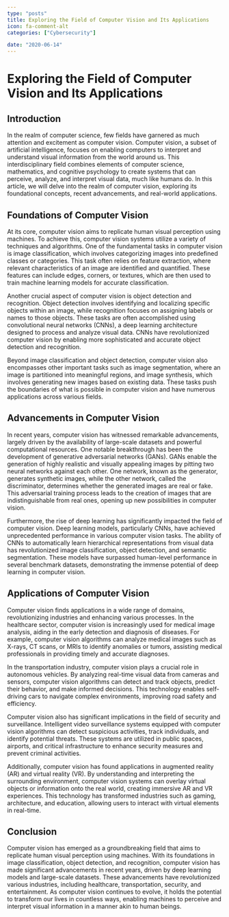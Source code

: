 ```yaml
---
type: "posts"
title: Exploring the Field of Computer Vision and Its Applications
icon: fa-comment-alt
categories: ["Cybersecurity"]

date: "2020-06-14"
---
```




# Exploring the Field of Computer Vision and Its Applications

## Introduction

In the realm of computer science, few fields have garnered as much attention and excitement as computer vision. Computer vision, a subset of artificial intelligence, focuses on enabling computers to interpret and understand visual information from the world around us. This interdisciplinary field combines elements of computer science, mathematics, and cognitive psychology to create systems that can perceive, analyze, and interpret visual data, much like humans do. In this article, we will delve into the realm of computer vision, exploring its foundational concepts, recent advancements, and real-world applications.

## Foundations of Computer Vision

At its core, computer vision aims to replicate human visual perception using machines. To achieve this, computer vision systems utilize a variety of techniques and algorithms. One of the fundamental tasks in computer vision is image classification, which involves categorizing images into predefined classes or categories. This task often relies on feature extraction, where relevant characteristics of an image are identified and quantified. These features can include edges, corners, or textures, which are then used to train machine learning models for accurate classification.

Another crucial aspect of computer vision is object detection and recognition. Object detection involves identifying and localizing specific objects within an image, while recognition focuses on assigning labels or names to those objects. These tasks are often accomplished using convolutional neural networks (CNNs), a deep learning architecture designed to process and analyze visual data. CNNs have revolutionized computer vision by enabling more sophisticated and accurate object detection and recognition.

Beyond image classification and object detection, computer vision also encompasses other important tasks such as image segmentation, where an image is partitioned into meaningful regions, and image synthesis, which involves generating new images based on existing data. These tasks push the boundaries of what is possible in computer vision and have numerous applications across various fields.

## Advancements in Computer Vision

In recent years, computer vision has witnessed remarkable advancements, largely driven by the availability of large-scale datasets and powerful computational resources. One notable breakthrough has been the development of generative adversarial networks (GANs). GANs enable the generation of highly realistic and visually appealing images by pitting two neural networks against each other. One network, known as the generator, generates synthetic images, while the other network, called the discriminator, determines whether the generated images are real or fake. This adversarial training process leads to the creation of images that are indistinguishable from real ones, opening up new possibilities in computer vision.

Furthermore, the rise of deep learning has significantly impacted the field of computer vision. Deep learning models, particularly CNNs, have achieved unprecedented performance in various computer vision tasks. The ability of CNNs to automatically learn hierarchical representations from visual data has revolutionized image classification, object detection, and semantic segmentation. These models have surpassed human-level performance in several benchmark datasets, demonstrating the immense potential of deep learning in computer vision.

## Applications of Computer Vision

Computer vision finds applications in a wide range of domains, revolutionizing industries and enhancing various processes. In the healthcare sector, computer vision is increasingly used for medical image analysis, aiding in the early detection and diagnosis of diseases. For example, computer vision algorithms can analyze medical images such as X-rays, CT scans, or MRIs to identify anomalies or tumors, assisting medical professionals in providing timely and accurate diagnoses.

In the transportation industry, computer vision plays a crucial role in autonomous vehicles. By analyzing real-time visual data from cameras and sensors, computer vision algorithms can detect and track objects, predict their behavior, and make informed decisions. This technology enables self-driving cars to navigate complex environments, improving road safety and efficiency.

Computer vision also has significant implications in the field of security and surveillance. Intelligent video surveillance systems equipped with computer vision algorithms can detect suspicious activities, track individuals, and identify potential threats. These systems are utilized in public spaces, airports, and critical infrastructure to enhance security measures and prevent criminal activities.

Additionally, computer vision has found applications in augmented reality (AR) and virtual reality (VR). By understanding and interpreting the surrounding environment, computer vision systems can overlay virtual objects or information onto the real world, creating immersive AR and VR experiences. This technology has transformed industries such as gaming, architecture, and education, allowing users to interact with virtual elements in real-time.

## Conclusion

Computer vision has emerged as a groundbreaking field that aims to replicate human visual perception using machines. With its foundations in image classification, object detection, and recognition, computer vision has made significant advancements in recent years, driven by deep learning models and large-scale datasets. These advancements have revolutionized various industries, including healthcare, transportation, security, and entertainment. As computer vision continues to evolve, it holds the potential to transform our lives in countless ways, enabling machines to perceive and interpret visual information in a manner akin to human beings.